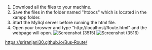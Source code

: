 1. Download all the files to your machine.
2. Save the files in the folder named "htdocs" which is located in the xampp folder.
4. Start the MySql server before running the html file.
5. Open your broswer and type "http://localhost/Route.html" and the webpage will open.
![Screenshot (3515)](https://github.com/user-attachments/assets/21c03232-ccb0-4de3-89cc-698d44e5d1c3)
![Screenshot (3516)](https://github.com/user-attachments/assets/c13cc859-2588-4fa2-8df0-dcc2befd25b1)

https://sriranjani30.github.io/Bus-Route/
